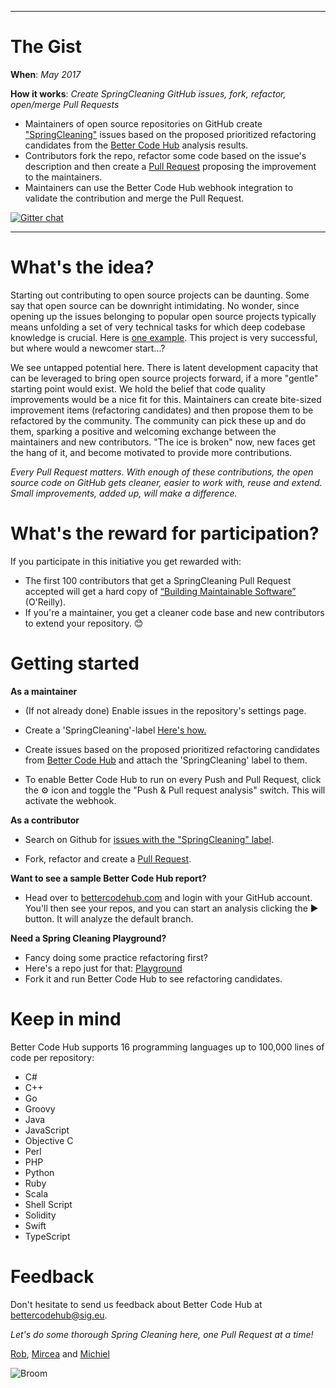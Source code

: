 
___
# The Gist
**When**: _May 2017_

**How it works**: _Create SpringCleaning GitHub issues, fork, refactor, open/merge Pull Requests_

* Maintainers of open source repositories on GitHub create ["SpringCleaning"](https://github.com/search?q=label%3ASpringCleaning&type=Issues&utf8=%E2%9C%93) issues based on the proposed prioritized refactoring candidates from the [Better Code Hub](https://bettercodehub.com) analysis results. 
* Contributors fork the repo, refactor some code based on the issue's description and then create a [Pull Request](https://help.github.com/articles/creating-a-pull-request-from-a-fork/) proposing the improvement to the maintainers.
* Maintainers can use the Better Code Hub webhook integration to validate the contribution and merge the Pull Request.

[![Gitter chat](https://badges.gitter.im/gitterHQ/gitter.png)](https://gitter.im/OpenSourceSpringCleaning/Lobby)

___

# What's the idea?

Starting out contributing to open source projects can be daunting. Some say that open source can be downright intimidating. No wonder, since opening up the issues belonging to popular open source projects typically means unfolding a set of very technical tasks for which deep codebase knowledge is crucial. Here is [one example](https://github.com/ReactiveX/RxJava/issues). This project is very successful, but where would a newcomer start...? 

We see untapped potential here. There is latent development capacity that can be leveraged to bring open source projects forward, if a more "gentle" starting point would exist. We hold the belief that code quality improvements would be a nice fit for this. Maintainers can create bite-sized improvement items (refactoring candidates) and then propose them to be refactored by the community. The community can pick these up and do them, sparking a positive and welcoming exchange between the maintainers and new contributors. "The ice is broken" now, new faces get the hang of it, and become motivated to provide more contributions. 

_Every Pull Request matters. With enough of these contributions, the open source code on GitHub gets cleaner, easier to work with, reuse and extend. Small improvements, added up, will make a difference._

# What's the reward for participation?  

If you participate in this initiative you get rewarded with: 

* The first 100 contributors that get a SpringCleaning Pull Request accepted will get a hard copy of [“Building Maintainable Software”](http://shop.oreilly.com/product/0636920049159.do) (O'Reilly).
* If you're a maintainer, you get a cleaner code base and new contributors to extend your repository. 😊 

# Getting started 

**As a maintainer**

* (If not already done) Enable issues in the repository's settings page.

* Create a 'SpringCleaning'-label [Here's how.](https://help.github.com/articles/creating-and-editing-labels-for-issues-and-pull-requests/)

* Create issues based on the proposed prioritized refactoring candidates from [Better Code Hub](https://bettercodehub.com) and attach the 'SpringCleaning' label to them.

* To enable Better Code Hub to run on every Push and Pull Request, click the ⚙ icon and toggle the "Push & Pull request analysis" switch. This will activate the webhook.

**As a contributor**

* Search on Github for [issues with the "SpringCleaning" label](https://github.com/issues?utf8=✓&q=is%3Aopen+label%3Aspringcleaning). 

* Fork, refactor and create a [Pull Request](https://help.github.com/articles/creating-a-pull-request-from-a-fork/).

**Want to see a sample Better Code Hub report?**
* Head over to [bettercodehub.com](https://bettercodehub.com) and login with your GitHub account. You'll then see your repos, and you can start an analysis clicking the ▶️ button. It will analyze the default branch. 

**Need a Spring Cleaning Playground?**
* Fancy doing some practice refactoring first? 
* Here's a repo just for that: [Playground](https://github.com/OpenSourceSpringCleaning/Playground)
* Fork it and run Better Code Hub to see refactoring candidates.

# Keep in mind
Better Code Hub supports 16 programming languages up to 100,000 lines of code per repository:

* C#
* C++
* Go
* Groovy
* Java
* JavaScript
* Objective C
* Perl
* PHP
* Python
* Ruby
* Scala
* Shell Script
* Solidity
* Swift
* TypeScript

# Feedback 

Don't hesitate to send us feedback about Better Code Hub at <a href="mailto:bettercodehub@sig.eu">bettercodehub@sig.eu</a>. 

*Let's do some thorough Spring Cleaning here, one Pull Request at a time!*

[Rob](https://github.com/robvanderleek), [Mircea](https://github.com/mcadariu) and [Michiel](https://github.com/michielcuijpers)

![Broom](https://raw.githubusercontent.com/OpenSourceSpringCleaning/OpenSourceSpringCleaning.github.io/master/27282130.png "Broom")
